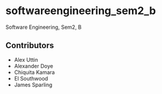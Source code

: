 # softwareengineering_sem2_b
Software Engineering, Sem2, B

## Contributors
- Alex Uttin
- Alexander Doye
- Chiquita Kamara
- El Southwood
- James Sparling
